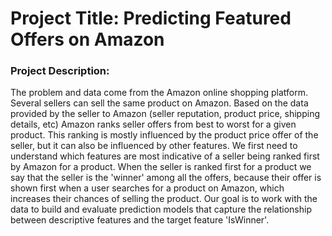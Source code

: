 # Project Title: Predicting Featured Offers on Amazon
### Project Description: 

The problem and data come from the Amazon online shopping platform. Several sellers can sell the same product on Amazon. Based on the data provided by the seller to Amazon (seller reputation, product price, shipping details, etc) Amazon ranks seller offers from best to worst for a given product. This ranking is mostly influenced by the product price offer of the seller, but it can also be influenced by other features. We first need to understand which features are most indicative of a seller being ranked first by Amazon for a product. When the seller is ranked first for a product we say that the seller is the 'winner' among all the offers, because their offer is shown first when a user searches for a product on Amazon, which increases their chances of selling the product. Our goal is to work with the data to build and evaluate prediction models that capture the relationship between descriptive features and the target feature 'IsWinner'.
